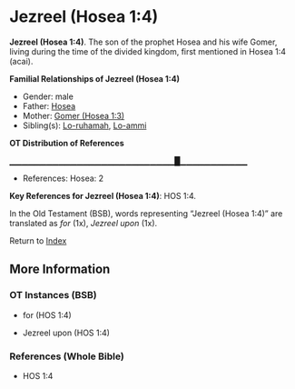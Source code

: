 # Jezreel (Hosea 1:4)
**Jezreel (Hosea 1:4)**. 
The son of the prophet Hosea and his wife Gomer, living during the time of the divided kingdom, first mentioned in Hosea 1:4 (acai). 




**Familial Relationships of Jezreel (Hosea 1:4)**


* Gender: male
* Father: [Hosea](Hosea.md)
* Mother: [Gomer (Hosea 1:3)](Gomer.2.md)
* Sibling(s): [Lo-ruhamah](Lo-ruhamah.md), [Lo-ammi](Lo-ammi.md)


**OT Distribution of References**

▁▁▁▁▁▁▁▁▁▁▁▁▁▁▁▁▁▁▁▁▁▁▁▁▁▁▁█▁▁▁▁▁▁▁▁▁▁▁
* References: Hosea: 2



**Key References for Jezreel (Hosea 1:4)**: 
HOS 1:4. 


In the Old Testament (BSB), words representing “Jezreel (Hosea 1:4)” are translated as 
*for* (1x), *Jezreel upon* (1x). 




Return to [Index](00-Index.md)

## More Information

### OT Instances (BSB)

* for (HOS 1:4)

* Jezreel upon (HOS 1:4)



### References (Whole Bible)

* HOS 1:4



